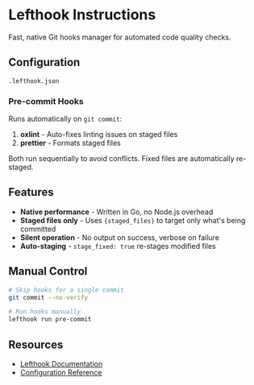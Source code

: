 # Lefthook Instructions

Fast, native Git hooks manager for automated code quality checks.

## Configuration

`.lefthook.json`

### Pre-commit Hooks

Runs automatically on `git commit`:

1. **oxlint** - Auto-fixes linting issues on staged files
2. **prettier** - Formats staged files

Both run sequentially to avoid conflicts. Fixed files are automatically re-staged.

## Features

- **Native performance** - Written in Go, no Node.js overhead
- **Staged files only** - Uses `{staged_files}` to target only what's being committed
- **Silent operation** - No output on success, verbose on failure
- **Auto-staging** - `stage_fixed: true` re-stages modified files

## Manual Control

```bash
# Skip hooks for a single commit
git commit --no-verify

# Run hooks manually
lefthook run pre-commit
```

## Resources

- [Lefthook Documentation](https://lefthook.dev/)
- [Configuration Reference](https://lefthook.dev/configuration/)

